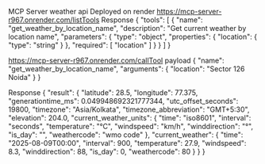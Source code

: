 MCP Server weather api
Deployed on render 
https://mcp-server-r967.onrender.com/listTools
Response
{
    "tools": [
        {
            "name": "get_weather_by_location_name",
            "description": "Get current weather by location name",
            "parameters": {
                "type": "object",
                "properties": {
                    "location": {
                        "type": "string"
                    }
                },
                "required": [
                    "location"
              ]
            }
        }
    ]
}

https://mcp-server-r967.onrender.com/callTool
payload
{
  "name": "get_weather_by_location_name",
  "arguments": {
    "location": "Sector 126 Noida"
  }
}

Response
{
    "result": {
        "latitude": 28.5,
        "longitude": 77.375,
        "generationtime_ms": 0.049948692321777344,
        "utc_offset_seconds": 19800,
        "timezone": "Asia/Kolkata",
        "timezone_abbreviation": "GMT+5:30",
        "elevation": 204.0,
        "current_weather_units": {
            "time": "iso8601",
            "interval": "seconds",
            "temperature": "°C",
            "windspeed": "km/h",
            "winddirection": "°",
            "is_day": "",
            "weathercode": "wmo code"
        },
        "current_weather": {
            "time": "2025-08-09T00:00",
            "interval": 900,
            "temperature": 27.9,
            "windspeed": 8.3,
            "winddirection": 88,
            "is_day": 0,
            "weathercode": 80
        }
    }
}
